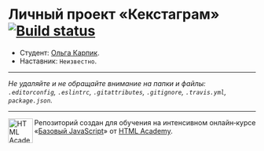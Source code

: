# Личный проект «Кекстаграм» [![Build status][travis-image]][travis-url]

* Студент: [Ольга Карпик](https://up.htmlacademy.ru/javascript/10/user/273215).
* Наставник: `Неизвестно`.

---

_Не удаляйте и не обращайте внимание на папки и файлы:_<br>
_`.editorconfig`, `.eslintrc`, `.gitattributes`, `.gitignore`, `.travis.yml`, `package.json`._

---

<a href="https://htmlacademy.ru/intensive/javascript"><img align="left" width="50" height="50" title="HTML Academy" src="https://up.htmlacademy.ru/static/img/intensive/javascript/logo-for-github.svg"></a>

Репозиторий создан для обучения на интенсивном онлайн‑курсе «[Базовый JavaScript](https://htmlacademy.ru/intensive/javascript)» от [HTML Academy](https://htmlacademy.ru).

[travis-image]: https://travis-ci.org/htmlacademy-javascript/273215-kekstagram.svg?branch=master
[travis-url]: https://travis-ci.org/htmlacademy-javascript/273215-kekstagram
